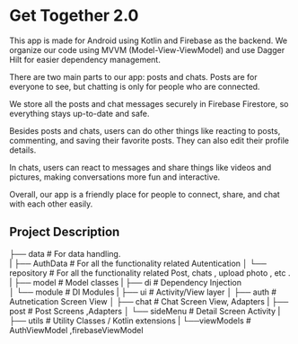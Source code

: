 
# Get Together 2.0

This app is made for Android using Kotlin and Firebase as the backend. We organize our code using MVVM (Model-View-ViewModel) and use Dagger Hilt for easier dependency management.

There are two main parts to our app: posts and chats. Posts are for everyone to see, but chatting is only for people who are connected.

We store all the posts and chat messages securely in Firebase Firestore, so everything stays up-to-date and safe.

Besides posts and chats, users can do other things like reacting to posts, commenting, and saving their favorite posts. They can also edit their profile details.

In chats, users can react to messages and share things like videos and pictures, making conversations more fun and interactive.

Overall, our app is a friendly place for people to connect, share, and chat with each other easily.


## Project Description

├── data                # For data handling.   
|   ├── AuthData        # For all the functionality related Autentication 
│   └── repository      # For all the functionality related Post, chats , upload photo , etc .
|
├── model               # Model classes
|
├── di                  # Dependency Injection               
│   └── module          # DI Modules
|
├── ui                  # Activity/View layer
│   ├── auth            # Autnetication  Screen  View 
│   ├── chat            # Chat Screen View, Adapters
|   ├── post		     #	Post Screens ,Adapters 
│   └── sideMenu         # Detail Screen Activity 
|
├── utils               # Utility Classes / Kotlin extensions
|
└──viewModels 			 # AuthViewModel ,firebaseViewModel
